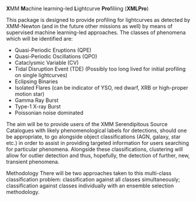 **X**MM **M**achine learning-led **L**ightcurve **Pro**filiing (**XMLPro**)

This package is designed to provide profiling for lightcurves as detected by XMM-Newton (and in the future other missions as well) by means of supervised machine learning-led approaches. The classes of phenomena which will be identified are:

- Quasi-Periodic Eruptions (QPE)
- Quasi-Periodic Oscillations (QPO)
- Cataclysmic Variable (CV)
- Tidal Disruption Event (TDE) (Possibly too long lived for initial profiling on single lightcurves)
- Eclipsing Binaries
- Isolated Flares (can be indicator of YSO, red dwarf, XRB or high-proper motion star)
- Gamma Ray Burst
- Type-1 X-ray Burst
- Poissonian noise dominated

The aim will be to provide users of the XMM Serendipitous Source Catalogues with likely phenomenological labels for detections, should one be appropriate, to go alongside object classifications (AGN, galaxy, star etc.) in order to assist in providing targeted information for users searching for particular phenomena. Alongside these classifications, clustering will allow for outlier detection and thus, hopefully, the detection of further, new, transient phenomena.


Methodology
There will be two approaches taken to this multi-class classification problem: classification against all classes simultaneously; classification against classes individually with an ensemble selection methodology.
